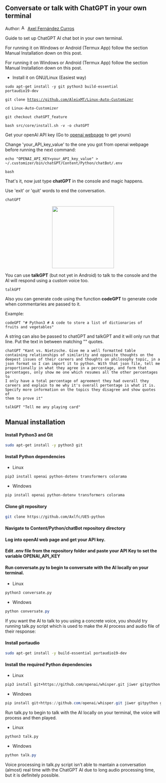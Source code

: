 ## Conversate or talk with ChatGPT in your own terminal

Author: [<img src="https://nott-gaming.github.io/assets/images/Axel_agent.png" alt="Axel" width="16" height="16">](https://nott-gaming.github.io/aboutus#AXEL) [Axel Fernández Curros](https://nott-gaming.github.io/aboutus#AXEL)

Guide to set up ChatGPT AI chat bot in your own terminal.


For running it on Windows or Android (Termux App) follow the section Manual Installation down on this post.

For running it on Windows or Android (Termux App) follow the section Manual Installation down on this post. 

- Install it on GNU/Linux (Easiest way)

<code>sudo apt-get install -y git python3 build-essential portaudio19-dev</code>
 
<code>git clone https://github.com/AleixMT/Linux-Auto-Customizer</code>

<code>cd Linux-Auto-Customizer</code>

<code>git checkout chatGPT_feature</code>

<code>bash src/core/install.sh -v -o chatGPT</code>

Get your openAI API key (Go to [openai webpage](https://beta.openai.com/account/api-keys) to get yours)

Change 'your_API_key_value' to the one you got from openai webpage before running the next command:

<code>echo "OPENAI_API_KEY=your_API_key_value" > ~/.customizer/bin/chatGPT/Content/Python/chatBot/.env</code>

<code>bash</code>

That's it, now just type **chatGPT** in the console and magic happens.

Use 'exit' or 'quit' words to end the conversation.

<code>chatGPT</code>

<center><img src="https://dev-to-uploads.s3.amazonaws.com/uploads/articles/4b5d17paxtu21mc9rdo2.jpg" width=200px></img></center>

You can use **talkGPT** (but not yet in Android) to talk to the console and the AI will respond using a custom voice too.

<code>talkGPT</code>

Also you can generate code using the function **codeGPT** to generate code when commentaries are passed to it.

Example:

<code>codeGPT "# Python3  # A code to store a list of dictionaries of fruits and vegetables"</code>

A string can also be passed to chatGPT and talkGPT and it will only run that line. Put the text in between matching "" quotes.

<code>chatGPT "Kant vs. Nietzsche. Give me a well formatted table containing relationships of similarity and opposite thoughts on the deepest issues of their careers and thoughts on philosophy topic, in a json format so I can import it to python. With that json file, tell me proportionally in what they agree in a percentage, and form that percentages, only show me one which resumes all the other percentages to I only have a total percentage of agreement they had overall they careers and explain to me why it's overall pertentage is what it is. Specify more information on the topics they disagree and show quotes of them
to prove it"</code>

<code>talkGPT "Tell me any playing card"</code>

## Manual installation

#### Install Python3 and Git
```bash
sudo apt-get install -y python3 git
```

#### Install Python dependencies
* Linux
```bash
pip3 install openai python-dotenv transformers colorama
```
* Windows
```powershell
pip install openai python-dotenv transformers colorama
```

#### Clone git repository
```bash
git clone https://github.com/Axlfc/UE5-python
```

#### Navigate to Content/Python/chatBot repository directory

#### Log into openAI web page and get your API key.

#### Edit .env file from the repository folder and paste your API Key to set the variable OPENAI_API_KEY

#### Run conversate.py to begin to conversate with the AI locally on your terminal.
* Linux
```bash
python3 conversate.py
```
* Windows
```powershell
python conversate.py
```

If you want the AI to talk to you using a concrete voice, you should try running talk.py script which is used to make the AI process and audio file of their response:


#### Install portaudio
```bash
sudo apt-get install -y build-essential portaudio19-dev
```


#### Install the required Python dependencies
* Linux
```bash
pip3 install git+https://github.com/openai/whisper.git jiwer gitpython gdown pathlib setuptools pyaudio soundfile pathlib numpy librosa SpeechRecognition langdetect googletrans==4.0.0-rc1
```
* Windows
```powershell
pip install git+https://github.com/openai/whisper.git jiwer gitpython gdown pathlib setuptools pyaudio soundfile pathlib numpy librosa SpeechRecognition langdetect googletrans==4.0.0-rc1
```

Run talk.py to begin to talk with the AI locally on your terminal, the voice will process and then played.
* Linux
```bash
python3 talk.py
```
* Windows
```powershell
python talk.py
```

Voice processing in talk.py script isn’t able to mantain a conversation (almost) real time with the ChatGPT AI due to long audio processing time, but it is definitely possible.
